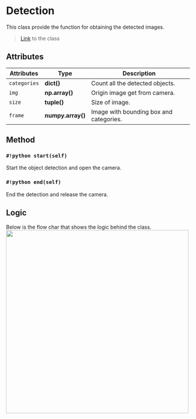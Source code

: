 # Detection

This class provide the function for obtaining the detected images.

> [Link](https://github.com/Justin900429/GC-Detection/blob/81e26190606a6a4dcc87b1564301972f377106bc/detection.py#L47) to the class


## Attributes
| Attributes  | Type                 | Description                                                   |
| ----------- | ---------------------|-----------------------------------------|
| `categories`| **dict()**           | Count all the detected objects.         |
| `img`       | **np.array()**       | Origin image get from camera.           |
| `size`      | **tuple()**          | Size of image.                          |
| `frame`     | **numpy.array()**    | Image with bounding box and categories. |


## Method

### `#!python start(self)`
Start the object detection and open the camera.

### `#!python end(self)`
End the detection and release the camera.

## Logic
Below is the flow char that shows the logic behind the class.
<img src="https://i.imgur.com/4JMuXG6.png" width=500/>


    